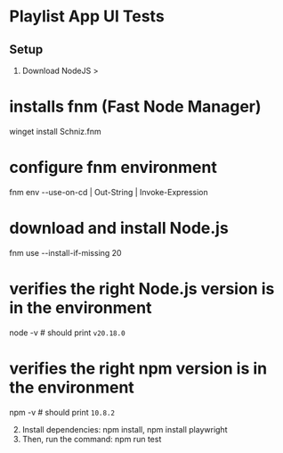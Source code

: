 # Playlist App UI Tests

## Setup

1. Download NodeJS >
 # installs fnm (Fast Node Manager)
winget install Schniz.fnm
# configure fnm environment
fnm env --use-on-cd | Out-String | Invoke-Expression
# download and install Node.js
fnm use --install-if-missing 20
# verifies the right Node.js version is in the environment
node -v # should print `v20.18.0`
# verifies the right npm version is in the environment
npm -v # should print `10.8.2`

2. Install dependencies: npm install, npm install playwright
3. Then, run the command: npm run test
